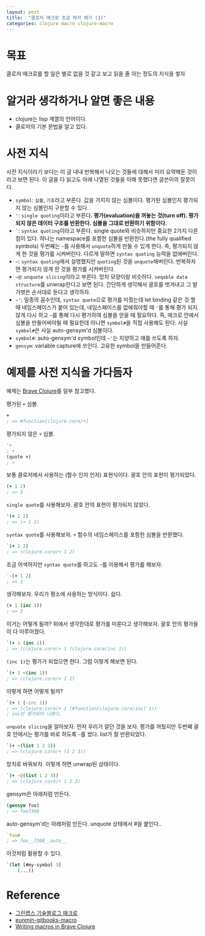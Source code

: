 ```yaml
---
layout: post
title:  "클로저 매크로 초급 딱지 떼기 (1)"
categories: clojure macro clojure-macro
---
```


# 목표
클로저 매크로를 할 일은 별로 없을 것 같고 보고 읽을 줄 아는 정도의 지식을 쌓자

# 알거라 생각하거나 알면 좋은 내용
- clojure는 lisp 계열의 언어이다.
- 클로저의 기본 문법을 알고 있다.

# 사전 지식
사전 지식이라기 보다는 이 글 내내 반복해서 나오는 것들에 대해서 미리 요약해둔 것이라고 보면 된다. 이 글을 다 읽고도 아래 나열된 것들을 이해 못했다면 글쓴이의 잘못이다.
- `symbol`: `심볼`, `기호`라고 부른다. 값을 가지지 않는 심볼이다. 평가된 심볼인지 평가되지 않는 심볼인지 구분할 수 있다.
- `'`: `single quoting`이라고 부른다. **평가(evaluation)을 꺼놓는 것(turn off). 평가되지 않은 데이터 구조를 반환한다. 심볼을 그대로 반환하기 위함이다.**
- `` ` ``: `syntax quoting`이라고 부른다. single quote와 비슷하지만 중요한 2가지 다른 점이 있다. 하나는 namespace를 포함한 심볼을 반환한다.(the fully qualified symbols) 두번째는 `~`를 사용해서 `unquote`하게 만들 수 있게 한다. 즉, 평가되지 않게 한 것을 평가를 시켜버린다. 다르게 말하면 `syntax quoting` 능력을 없애버린다.
- `~`: `syntax quoting`에서 설명했지만 `quoting`된 것을 `unquote`해버린다. 반복하자면 평가되지 않게 한 것을 평가를 시켜버린다.
- `~@`: `unquote slicing`이라고 부른다. 망치 모양이랑 비슷하다. `seqable data structure`를 unwrap한다고 보면 된다. 간단하게 생각해서 괄호를 벗겨내고 그 발가벗은 순서대로 둔다고 생각하자.
- `~'`: 일종의 꼼수인데, `syntax quote`으로 평가를 미뤘는데 let binding 같은 것 할 때 네임스페이스가 붙어 있는데, 네임스페이스를 없애줘야할 때 `'`를 통해 평가 되지 않게 다시 하고 `~`를 통해 다시 평가하여 심볼을 얻을 때 필요하다. 즉, 매크로 안에서 심볼을 만들어써야될 때 필요한데 아니면 `symbol#`을 직접 사용해도 된다. 사실 `symbol#`은 사실 auto-gensym'd 심볼이다.
- `symbol#`: auto-gensym'd symbol인데 `~'`는 지양하고 얘를 쓰도록 하자.
- `gensym`: variable capture에 쓰인다. 고유한 symbol을 만들어준다.

# 예제를 사전 지식을 가다듬자

예제는 [Brave Clojure][braveclojure_macro]를 일부 참고했다.

평가된 `+` 심볼.
```clojure
+
; => #function[clojure.core/+]
```

평가되지 않은 `+` 심볼.
```clojure
'+
; +
(quote +)
; +
```

보통 클로저에서 사용하는 (함수 인자 인자) 표현식이다. 괄호 안의 표현이 평가되었다.
```clojure
(+ 1 2)
; => 3
```

`single quote`를 사용해보자. 괄호 안의 표현이 평가되지 않았다.
```clojure
'(+ 1 2)
; => (+ 1 2)
```

`syntax quote`를 사용해보자. `+` 함수의 네임스페이스를 포함한 심볼을 반환했다.
```clojure
`(+ 1 2)
; => (clojure.core/+ 1 2)
```

조금 어색하지만 `syntax quote`를 하고도 `~`를 이용해서 평가를 해보자.
```clojure
`~(+ 1 2)
; => 3
```

생각해보자. 우리가 평소에 사용하는 방식이다. 쉽다.
```clojure
(+ 1 (inc 1))
; => 3
```

이거는 어떻게 될까? 위에서 생각한대로 평가를 미룬다고 생각해보자. 괄호 안의 평가들이 다 미루어졌다.
```clojure
`(+ 1 (inc 1))
; => (clojure.core/+ 1 (clojure.core/inc 1))
```

`(inc 1)`는 평가가 되었으면 한다. 그럼 이렇게 해보면 된다.
```clojure
`(+ 1 ~(inc 1))
; => (clojure.core/+ 1 2)
```

이렇게 하면 어떻게 될까?
```clojure
`(+ 1 (~inc 1))
; => (clojure.core/+ 1 (#function[clojure.core/inc] 1))
; inc만 평가되어 나왔다.
```

`unquote slicing`을 알아보자. 먼저 우리가 알던 것을 보자. 평가를 꺼뒀지만 두번째 괄호 안에서는 평가를 바로 하도록 `~`를 썼다. list가 잘 반환되었다.
```clojure
`(+ ~(list 1 2 3))
; => (clojure.core/+ (1 2 3))
```

망치로 바꿔보자. 이렇게 하면 unwrap된 상태이다.
```clojure
`(+ ~@(list 1 2 3))
; => (clojure.core/+ 1 2 3)
```

gensym은 아래처럼 만든다.
```clojure
(gensym foo)
; => foo7366
```

auto-gensym'd는 아래처럼 만든다. unquote 상태에서 #을 붙인다..
```clojure
`foo#
; => foo__7368__auto__
```

이것처럼 활용할 수 있다.
```clojure
`(let [#my-symbol 3]
    (...))
```


# Reference
- [그린랩스 기술블로그 매크로][greenlabs_macro]
- [eunmin-gitbooks-macro][eunmin_macro]
- [Writing macros in Brave Clojure ][braveclojure_macro]

[greenlabs_macro]:https://green-labs.github.io/the-macro
[eunmin_macro]:https://eunmin.gitbooks.io/clojure-for-beginners/content/9_macros.html
[braveclojure_macro]:https://www.braveclojure.com/writing-macros/
